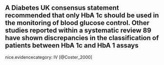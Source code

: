 A Diabetes UK consensus statement recommended that only HbA 1c should be used in the monitoring of blood glucose control. Other studies reported within a systematic review 89 have shown discrepancies in the classification of patients between HbA 1c and HbA 1 assays
---
 nice.evidencecategory: IV
[@Coster_2000]
